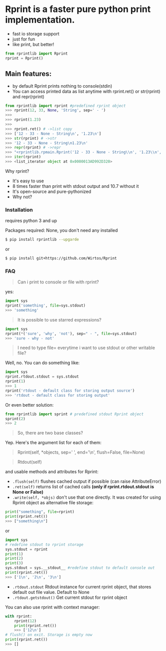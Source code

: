 # Rprint is a faster pure python print implementation.
  - fast io storage support
  - just for fun
  - like print, but better!

```python
from rprintlib import Rprint
rprint = Rprint()
```
## Main features:

  - by default Rprint prints nothing to console(stdin)
  - You can access printed data as list anytime with rprint.ret() or str(rprint) and repr(rprint)

```python
from rprintlib import rprint #predefined rprint object
>>> rprint(12, 33, None, 'String', sep=' - ')
>>>
>>> rprint(1.23)
>>> 
>>> rprint.ret() # ->list copy
>>> ['12 - 33 - None - String\n', '1.23\n']
>>> str(rprint) # ->str
>>> '12 - 33 - None - String\n1.23\n'
>>> repr(rprint) # ->repr 
>>> "<rprintlib.rpmain.Rprint('12 - 33 - None - String\\n', '1.23\\n', sep='', end='')>"
>>> iter(rprint)
>>> <list_iterator object at 0x0000013AD992D320>
```

Why rprint?
  - It's easy to use
  - 8 times faster than print with stdout output and 10.7 without it
  - It's open-source and pure-pythonized
  - Why not?
  
### Installation

requires python 3 and up

Packages required: None, you don't need any installed

```sh
$ pip install rprintlib --upgarde
```
or
```sh
$ pip install git+https://github.com/Wirtos/Rprint
```
### FAQ
> Can i print to console or file with rprint?

yes:
```python
import sys
rprint('something', file=sys.stdout)
>>> 'something'
```
> It is possible to use starred expressions?

```python
import sys
rprint(*('sure', 'why', 'not'), sep=" - ", file=sys.stdout)
>>> 'sure - why - not'
```
> I need to type file= everytime i want to use stdout or other writable file?

Well, no. You can do something like:
```python
import sys
rprint.rtdout.stdout = sys.stdout
rprint(1)
>>> 1
rprint('rtdout - default class for storing output source')
>>> 'rtdout - default class for storing output'
```
Or even better solution:
```python
from rprintlib import sprint # predefined stdout Rprint object
sprint(2)
>>> 2
```

> So, there are two base classes?

Yep. Here's the argument list for each of them:

>Rprint(self, *objects, sep=' ', end='\n', flush=False, file=None)

>Rtdout(self)

and usable methods and attributes for Rprint:

- `.flush(self)`  flushes cached output if possible (can raise AttributeError)
- `.ret(self)` returns list of cached calls **(only if rprint.rtdout.stdout is None or False)**
- `.write(self, *objs)` don't use that one directly. It was created for using Rprint object as alternative file storage:
```python
print("something", file=rprint)
print(rprint.ret())
>>> ["something\n"]
```
or
```python
import sys 
# redefine stdout to rprint storage 
sys.stdout = rprint 
print(1)
print(2)
print(3)
sys.stdout = sys.__stdout__ #redefine stdout to default console out
print(rprint.ret())
>>> ['1\n', '2\n', '3\n']
```
- `.rtdout.stdout` Rtdout instance for current rprint object, that stores default out file value. Default to None
- `.rtdout.getstdout()` Get current stdout for rprint object

You can also use rprint with context manager:
```python
with rprint:
    rprint(12)
    print(rprint.ret())
    >>> ['12\n']
# flush() on exit. Storage is empty now
print(rprint.ret())
>>> []
```
